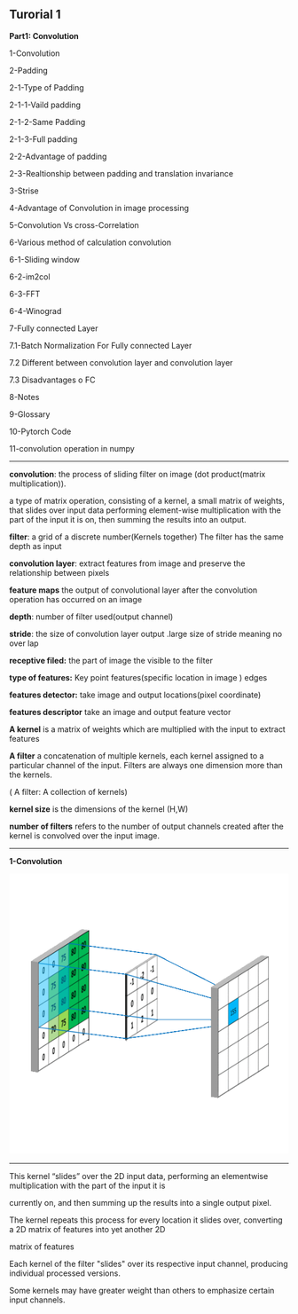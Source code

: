 ## Turorial 1

**Part1: Convolution**

1-Convolution

2-Padding

2-1-Type of Padding

2-1-1-Vaild padding

2-1-2-Same Padding

2-1-3-Full padding

2-2-Advantage of padding

2-3-Realtionship between padding and translation invariance

3-Strise

4-Advantage of Convolution in image processing

5-Convolution Vs cross-Correlation

6-Various method of calculation convolution

6-1-Sliding window

6-2-im2col

6-3-FFT

6-4-Winograd

7-Fully connected Layer

7.1-Batch Normalization For Fully connected Layer

7.2 Different between convolution layer and convolution layer

7.3 Disadvantages o FC

8-Notes

9-Glossary

10-Pytorch Code

11-convolution operation in numpy

----
**convolution**: the process of sliding filter on image (dot product(matrix multiplication)).

a type of matrix operation, consisting of a kernel, a small matrix of weights, that slides over input data performing element-wise multiplication with the part of the input it is on, then summing the results into an output.

**filter**: a grid of a discrete number(Kernels together) The filter has the same depth as input 

**convolution layer**: extract features from image and preserve the relationship between pixels

**feature maps** the output of convolutional layer after the convolution operation has occurred on an image 

**depth**: number of filter used(output channel)

**stride**: the size of convolution layer output .large size of stride meaning no over lap 

**receptive filed:** the part of image the visible to the filter 

**type of features:** Key point  features(specific location in image )	edges

**features detector:** take image and output locations(pixel coordinate)

**features descriptor** take an image and output feature vector

**A kernel** is a matrix of weights which are multiplied with the input to extract features

**A filter** a concatenation of multiple kernels, each kernel assigned to a particular channel of the input. Filters are always one dimension more than the  kernels.

( A filter: A collection of kernels)

**kernel size** is the dimensions of the kernel (H,W) 

**number of filters** refers to the number of output channels created after the kernel is convolved over the input image.

--------------
**1-Convolution**

![](https://github.com/moh2236945/engmohamedahmed.github.io/blob/main/_posts/conv1.gif)

---
This kernel “slides” over the 2D input data, performing an elementwise multiplication with the part of the input it is 

currently on, and then summing up the results into a single output pixel.

The kernel repeats this process for every location it slides over, converting a 2D matrix of features into yet another 2D 

matrix of features

Each kernel of the filter "slides" over its respective input channel, producing individual processed versions. 

Some kernels may have greater weight than others to emphasize certain input channels.


